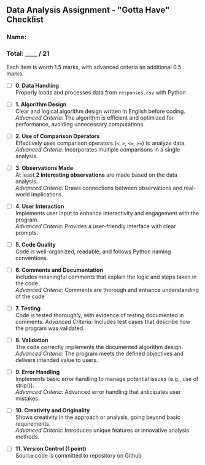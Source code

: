 ## Data Analysis Assignment - "Gotta Have" Checklist
### Name: 
### Total: ____ / 21

Each item is worth 1.5 marks, with advanced criteria an additional 0.5 marks.

- [ ] **0. Data Handling**  
  Properly loads and processes data from `responses.csv`  with Python

- [ ] **1. Algorithm Design**  
  Clear and logical algorithm design written in English before coding.
  *Advanced Criteria:* The algorithm is efficient and optimized for performance, avoiding unnecessary computations.

- [ ] **2. Use of Comparison Operators**  
  Effectively uses comparison operators (`<`, `>`, `<=`, `>=`) to analyze data.  
  *Advanced Criteria:* Incorporates multiple comparisons in a single analysis.

- [ ] **3. Observations Made**  
  At least **2 interesting observations** are made based on the data analysis.  
  *Advanced Criteria:* Draws connections between observations and real-world implications.

- [ ] **4. User Interaction**  
  Implements user input to enhance interactivity and engagement with the program.  
  *Advanced Criteria:* Provides a user-friendly interface with clear prompts.

- [ ] **5. Code Quality**  
  Code is well-organized, readable, and follows Python naming conventions.  

- [ ] **6. Comments and Documentation**  
  Includes meaningful comments that explain the logic and steps taken in the code.  
  *Advanced Criteria:* Comments are thorough and enhance understanding of the code

- [ ] **7. Testing**  
  Code is tested thoroughly, with evidence of testing documented in comments.
  *Advanced Criteria:* Includes test cases that describe how the program was validated.

- [ ] **8. Validation**  
  The code correctly implements the documented algorithm design.
  *Advanced Criteria:* The program meets the defined objectives and delivers intended value to users.

- [ ] **9. Error Handling**  
  Implements basic error handling to manage potential issues (e.g., use of strip()).  
  *Advanced Criteria:* Advanced error handling that anticipates user mistakes.

- [ ] **10. Creativity and Originality**  
  Shows creativity in the approach or analysis, going beyond basic requirements.  
  *Advanced Criteria:* Introduces unique features or innovative analysis methods.

- [ ] **11. Version Control (1 point)**  
  Source code is committed to repository on Github
